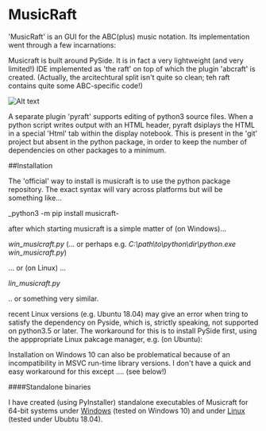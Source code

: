 MusicRaft
=========

'MusicRaft' is an GUI for the ABC(plus) music notation. Its implementation went through a few incarnations:

 Musicraft is built around PySide. It is in fact a very lightweight (and very limited!) IDE
 implemented as 'the raft' on top of which the plugin 'abcraft' is created. (Actually,
 the arcitechtural split isn't quite so clean; teh raft contains quite some ABC-specific code!)

![Alt text](https://gitlab.com/papahippo/MusicRaft/raw/master/screenshots/Musicraft_017.png?raw=true "Editing ABCplus music source while viewing graphical ouput")

A separate plugin 'pyraft' supports editing of python3 source files. When a python script writes output with an HTML header,
pyraft dsiplays the HTML in a special 'Html' tab within  the display notebook. This is present in the
'git' project but absent in the python package, in order to keep the number of dependencies
on other packages to a minimum.

##Installation

The 'official' way to install is musicraft is to use the python package repository.
The exact syntax will vary across platforms but will be something like...

_python3 -m pip install musicraft-

after which starting musicraft is a simple matter of (on Windows)...

_win_musicraft.py_   (... or perhaps e.g. _C:\path\to\python\dir\python.exe win_musicraft.py_)

... or (on Linux) ...
 
 _lin_musicraft.py_
 
 .. or something very similar. 

recent Linux versions (e.g. Ubuntu 18.04) may give an error when tring to satisfy the dependency
on Pyside, which is, strictly speaking, not supported on python3.5 or later.
The workaround for this is to install PySide first, using the apppropriate Linux pakcage manager,
e.g. (on Ubuntu):

Installation on Windows 10 can also be problematical because of an incompatibility in MSVC run-time library versions.
I don't have a quick and easy workaround for this except .... (see below!)

####Standalone binaries

I have created (using PyInstaller) standalone executables of Musicraft for 64-bit systems under
[Windows](https://gitlab.com/papahippo/MusicRaft/blob/master/dist/win_musicraft.exe) (tested on Windows 10) 
and under [Linux](https://gitlab.com/papahippo/MusicRaft/blob/master/dist/lin_musicraft) (tested under Ububtu 18.04). 
 